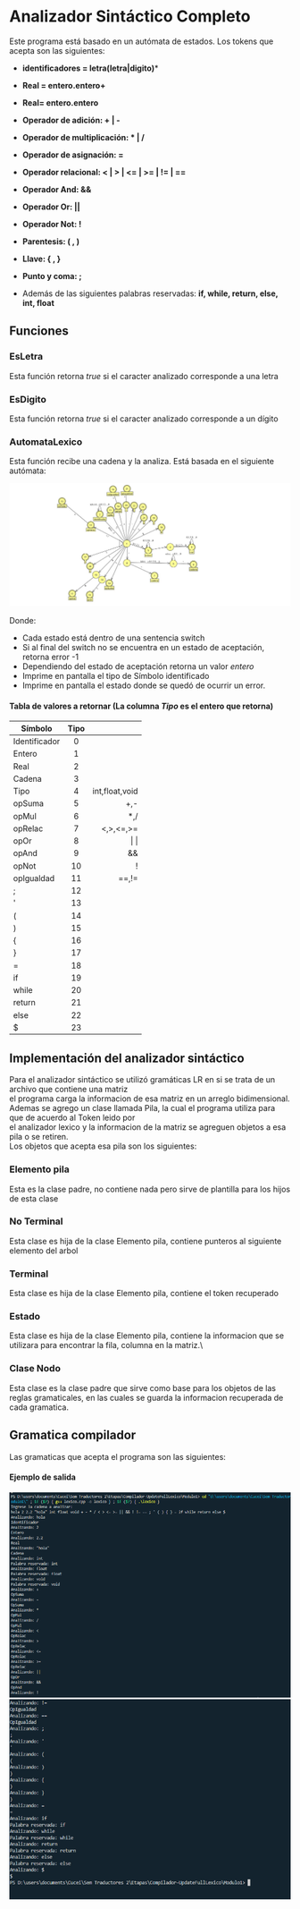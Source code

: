 # Analizador Sintáctico Completo

Este programa está basado en un autómata de estados.
Los tokens que acepta son las siguientes:
* **identificadores = letra(letra|digito)***
* **Real = entero.entero+**
* **Real= entero.entero**
* **Operador de adición: + | -**
* **Operador de multiplicación: * | /**
* **Operador de asignación: =**
* **Operador relacional: < | > | <= | >= | != | ==**
* **Operador And: &&**
* **Operador Or: ||**
* **Operador Not: !**
* **Parentesis: ( , )**
* **Llave: { , }**
* **Punto y coma: ;**

* Además de las siguientes palabras reservadas: **if, while, return, else, int, float**
## Funciones

### EsLetra
Esta función retorna *true* si el caracter analizado corresponde a una letra

### EsDigito
Esta función retorna *true* si el caracter analizado corresponde a un dígito

### AutomataLexico
Esta función recibe una cadena y la analiza.
Está basada en el siguiente autómata:

![Autómata](Capturas/FullLexicoAutomata.jpg)

Donde:
* Cada estado está dentro de una sentencia switch
* Si al final del switch no se encuentra en un estado de aceptación, retorna error -1
* Dependiendo del estado de aceptación retorna un valor *entero*
* Imprime en pantalla el tipo de Símbolo identificado
* Imprime en pantalla el estado donde se quedó de ocurrir un error.

#### Tabla de valores a retornar (La columna *Tipo* es el entero que retorna)

| Símbolo       | Tipo          |       |
| ------------- |:-------------:| -----:|
| Identificador | 0             |       |
| Entero        | 1             |       |
| Real          | 2             |       |
| Cadena        | 3             |       |
| Tipo          | 4             | int,float,void       |
| opSuma        | 5             | +,-      |
| opMul         | 6             | *,/      |
| opRelac       | 7             | <,>,<=,>=      |
| opOr        | 8             |   &#124; &#124;  |
| opAnd        | 9             |   &&    |
| opNot        | 10             |    !   |
| opIgualdad        | 11             |  ==,!=     |
|;        | 12             |       |
|'        | 13             |       |
| (        | 14             |       |
| )        | 15             |       |
| {        | 16            |       |
| }        | 17            |       |
| =        | 18            |       |
| if        | 19            |       |
| while        | 20            |       |
| return        | 21            |       |
| else        | 22            |       |
| $        | 23            |       |


## Implementación del analizador sintáctico
Para el analizador sintáctico se utilizó gramáticas LR en si se trata de un archivo que contiene una matriz\
el programa carga la informacion de esa matriz en un arreglo bidimensional.\
Ademas se agrego un clase llamada Pila, la cual el programa utiliza para que de acuerdo al Token leido por\
el analizador lexico y la informacion de la matriz se agreguen objetos a esa pila o se retiren.\
Los objetos que acepta esa pila son los siguientes:

### Elemento pila
Esta es la clase padre, no contiene nada pero sirve de plantilla para los hijos de esta clase
### No Terminal
Esta clase es hija de la clase Elemento pila, contiene punteros al siguiente elemento del arbol
### Terminal 
Esta clase es hija de la clase Elemento pila, contiene el token recuperado
### Estado
Esta clase es hija de la clase Elemento pila, contiene la informacion que se utilizara para encontrar la fila, columna en la matriz.\

### Clase Nodo
Esta clase es la clase padre que sirve como base para los objetos de las reglas gramaticales, en las cuales se guarda la informacion recuperada de cada gramatica.

## Gramatica compilador
Las gramaticas que acepta el programa son las siguientes:






#### Ejemplo de salida
![RunCode1](Capturas/FullSalida1.png)
![RunCode2](Capturas/FullSalida2.png)
